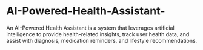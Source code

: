 # AI-Powered-Health-Assistant-
An AI-Powered Health Assistant is a system that leverages artificial intelligence to provide health-related insights, track user health data, and assist with diagnosis, medication reminders, and lifestyle recommendations.
